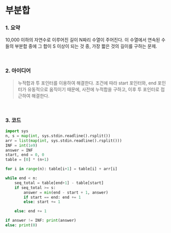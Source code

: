 # 부분합

### 1. 요약

10,000 이하의 자연수로 이루어진 길이 N짜리 수열이 주어진다. 이 수열에서 연속된 수들의 부분합 중에 그 합이 S 이상이 되는 것 중, 가장 짧은 것의 길이를 구하는 문제.

<br/>

### 2. 아이디어

> 누적합과 투 포인터를 이용하여 해결한다. 조건에 따라 start 포인터와, end 포인터가 유동적으로 움직이기 때문에, 사전에 누적합을 구하고, 이후 투 포인터로 접근하여 해결한다.

<br/>

### 3. 코드

```python
import sys
n, s = map(int, sys.stdin.readline().rsplit())
arr = list(map(int, sys.stdin.readline().rsplit()))
INF = int(1e9)
answer = INF
start, end = 0, 0
table = [0] * (n+1)

for i in range(n): table[i+1] = table[i] + arr[i]

while end < n:
    seq_total = table[end+1] - table[start]
    if seq_total >= s:
        answer = min(end - start + 1, answer)
        if start == end: end += 1
        else: start += 1

    else: end += 1

if answer != INF: print(answer)
else: print(0)
```

